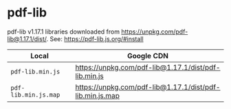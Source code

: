pdf-lib
==========

pdf-lib v1.17.1 libraries downloaded from https://unpkg.com/pdf-lib@1.17.1/dist/. See: https://pdf-lib.js.org/#install

**Local**                   | **Google CDN**
----------------------------|-------------------------------------------------------------------
`pdf-lib.min.js`            | https://unpkg.com/pdf-lib@1.17.1/dist/pdf-lib.min.js
`pdf-lib.min.js.map`        | https://unpkg.com/pdf-lib@1.17.1/dist/pdf-lib.min.js.map